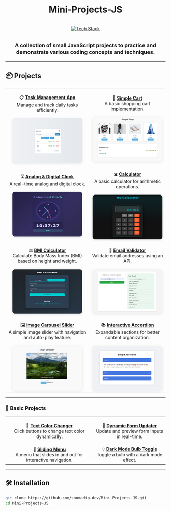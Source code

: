 <h1 align="center">
  <br>
  Mini-Projects-JS
  <br>
</h1>

<div align="center">
  <a href="https://github.com/kavindu-dilshan">
    <img src="https://skillicons.dev/icons?i=html,css,js,github" alt="Tech Stack" width="215" style="padding: 15px 0;">
  </a>
</div>

<h3 align="center" style="margin: 20px 0;">
  A collection of small JavaScript projects to practice and demonstrate various coding concepts and techniques.
</h3>

---

## 📦 Projects

<div align="center">

|                                                                                                                                                                                                                                                                                                                                                                                                                                             |                                                                                                                                                                                                                                                                                                                                                                                                                    |
| :-----------------------------------------------------------------------------------------------------------------------------------------------------------------------------------------------------------------------------------------------------------------------------------------------------------------------------------------------------------------------------------------------------------------------------------------: | :----------------------------------------------------------------------------------------------------------------------------------------------------------------------------------------------------------------------------------------------------------------------------------------------------------------------------------------------------------------------------------------------------------------: |
|      <div align="center"><br>📋 **[Task Management App](https://github.com/soumadip-dev/Mini-Projects-JS/tree/main/Task_Management_app)**<br>Manage and track daily tasks efficiently.<br><br><img src="https://github.com/soumadip-dev/Mini-Projects-JS/blob/main/Task_Management_app/SS_LIGHT_TODO.png" width="220" height="140" style="border-radius: 8px; box-shadow: 0 2px 8px rgba(0,0,0,0.1);"></div>       |                    <div align="center"><br>🛒 **[Simple Cart](https://github.com/soumadip-dev/Mini-Projects-JS/tree/main/Simple_Cart)**<br>A basic shopping cart implementation.<br><br><img src="https://github.com/soumadip-dev/Mini-Projects-JS/blob/main/Simple_Cart/SS_Simple_Cart.png" width="220" height="140" style="border-radius: 8px; box-shadow: 0 2px 8px rgba(0,0,0,0.1);"></div>                    |
| <div align="center"><br>⏳ **[Analog & Digital Clock](https://github.com/soumadip-dev/Mini-Projects-JS/tree/main/Analog_Digital_Clock)**<br>A real-time analog and digital clock.<br><br><img src="https://github.com/soumadip-dev/Mini-Projects-JS/blob/main/Analog_Digital_Clock/SS_Analog_Digital_Clock.png" width="220" height="140" style="border-radius: 8px; box-shadow: 0 2px 8px rgba(0,0,0,0.1);"></div> | <div align="center"><br>✖️ **[Calculator](https://github.com/soumadip-dev/Mini-Projects-JS/tree/main/Calculator)**<br>A basic calculator for arithmetic operations.<br><br><img src="https://github.com/soumadip-dev/Mini-Projects-JS/blob/main/Calculator/SS_Calculator.png" width="220" height="140" style="border-radius: 8px; box-shadow: 0 2px 8px rgba(0,0,0,0.1);"></div>                  |
|     <div align="center"><br>⚖️ **[BMI Calculator](https://github.com/soumadip-dev/Mini-Projects-JS/tree/main/BMI_Calculator)**<br>Calculate Body Mass Index (BMI) based on height and weight.<br><br><img src="https://github.com/soumadip-dev/Mini-Projects-JS/blob/main/BMI_Calculator/SS_BMI_Calculator.png" width="220" height="140" style="border-radius: 8px; box-shadow: 0 2px 8px rgba(0,0,0,0.1);"></div>     | <div align="center"><br>📝 **[Email Validator](https://github.com/soumadip-dev/Mini-Projects-JS/tree/main/Email_Validator)**<br>Validate email addresses using an API.<br><br><img src="https://github.com/soumadip-dev/Mini-Projects-JS/blob/main/Email_Validator/SS_Email_Validator.png" width="220" height="140" style="border-radius: 8px; box-shadow: 0 2px 8px rgba(0,0,0,0.1);"></div>                 |
| <div align="center"><br>🖼️ **[Image Carousel Slider](https://github.com/soumadip-dev/Mini-Projects-JS/tree/main/Image_Carousel_Slider)**<br>A simple image slider with navigation and auto-play feature.<br><br><img src="https://github.com/soumadip-dev/Mini-Projects-JS/blob/main/Image_Carousel_Slider/SS_Image_Carousel_Slider.png" width="220" height="140" style="border-radius: 8px; box-shadow: 0 2px 8px rgba(0,0,0,0.1);"></div> | <div align="center"><br>📚 **[Interactive Accordion](https://github.com/soumadip-dev/Mini-Projects-JS/tree/main/Interactive_Accordion)**<br>Expandable sections for better content organization.<br><br><img src="https://github.com/soumadip-dev/Mini-Projects-JS/blob/main/Interactive_Accordion/SS_Interactive_Accordion.png" width="220" height="140" style="border-radius: 8px; box-shadow: 0 2px 8px rgba(0,0,0,0.1);"></div> |

</div>

---

### 🧩 Basic Projects

<div align="center">

|                                                                                                                                                                                                 |                                                                                                                                                                                                 |
| :---------------------------------------------------------------------------------------------------------------------------------------------------------------------------------------------: | :---------------------------------------------------------------------------------------------------------------------------------------------------------------------------------------------: |
| <div align="center"><br>🎨 **[Text Color Changer](https://github.com/soumadip-dev/Mini-Projects-JS/tree/main/Text_Color_Changer)**<br>Click buttons to change text color dynamically.</div> | <div align="center"><br>📝 **[Dynamic Form Updater](https://github.com/soumadip-dev/Mini-Projects-JS/tree/main/Dynamic_Form_Updater)**<br>Update and preview form inputs in real-time.</div> |
| <div align="center"><br>🪿 **[Sliding Menu](https://github.com/soumadip-dev/Mini-Projects-JS/tree/main/Sliding_Menu)**<br>A menu that slides in and out for interactive navigation.</div> | <div align="center"><br>💡 **[Dark Mode Bulb Toggle](https://github.com/soumadip-dev/Mini-Projects-JS/tree/main/DarkMode_Bulb_Toggle)**<br>Toggle a bulb with a dark mode effect.</div> |

</div>

---

## 🛠️ Installation

```bash
git clone https://github.com/soumadip-dev/Mini-Projects-JS.git
cd Mini-Projects-JS
```